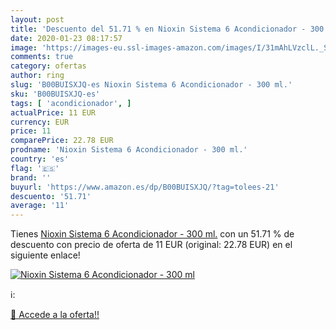 ```yaml
---
layout: post
title: 'Descuento del 51.71 % en Nioxin Sistema 6 Acondicionador - 300 ml'
date: 2020-01-23 08:17:57
image: 'https://images-eu.ssl-images-amazon.com/images/I/31mAhLVzclL._SL200_.jpg'
comments: true
category: ofertas
author: ring
slug: 'B00BUISXJQ-es Nioxin Sistema 6 Acondicionador - 300 ml.'
sku: 'B00BUISXJQ-es'
tags: [ 'acondicionador', ]
actualPrice: 11 EUR
currency: EUR
price: 11
comparePrice: 22.78 EUR
prodname: 'Nioxin Sistema 6 Acondicionador - 300 ml.'
country: 'es'
flag: '🇪🇸'
brand: ''
buyurl: 'https://www.amazon.es/dp/B00BUISXJQ/?tag=tolees-21'
descuento: '51.71'
average: '11'
---
```


Tienes [Nioxin Sistema 6 Acondicionador - 300 ml.](https://www.amazon.es/dp/B00BUISXJQ/?tag=tolees-21) con un 51.71 % de descuento con precio de oferta de 11 EUR (original: 22.78 EUR) en el siguiente enlace!

[![Nioxin Sistema 6 Acondicionador - 300 ml](https://images-eu.ssl-images-amazon.com/images/I/31mAhLVzclL._SL200_.jpg)](https://www.amazon.es/dp/B00BUISXJQ/?tag=tolees-21)

ℹ️:


[🛒 Accede a la oferta!!](https://www.amazon.es/dp/B00BUISXJQ/?tag=tolees-21)
